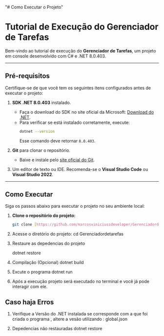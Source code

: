 "# Como Executar o Projeto" 

# Tutorial de Execução do Gerenciador de Tarefas

Bem-vindo ao tutorial de execução do **Gerenciador de Tarefas**, um projeto em console desenvolvido com C# e .NET 8.0.403.

---

## Pré-requisitos

Certifique-se de que você tem os seguintes itens configurados antes de executar o projeto:

1. **SDK .NET 8.0.403** instalado.  
   - Faça o download do SDK no site oficial da Microsoft: [Download do .NET](https://dotnet.microsoft.com/).
   - Para verificar se está instalado corretamente, execute:
     ```bash
     dotnet --version
     ```
     Esse comando deve retornar `8.0.403`.

2. **Git** para clonar o repositório.  
   - Baixe e instale pelo [site oficial do Git](https://git-scm.com/).

3. Um editor de texto ou IDE. Recomenda-se o **Visual Studio Code** ou **Visual Studio 2022**.

---

## Como Executar

Siga os passos abaixo para executar o projeto no seu ambiente local:

1. **Clone o repositório do projeto:**
   ```bash
   git clone [https://github.com/marcosviniciussdeveloper/Gerenciadordetarefas.git]

2. Acesse o diretório do projeto:
    cd  Gerenciadordetarefas

3. Restaure as depedencias do projeto

    dotnet restore 

4. Compilação (Opcional)
    dotnet build

5. Excute o programa 
    dotnet run 

6. Após a execução projeto será executado no terminal e você já pode interagir com ele.


## Caso haja Erros 

1. Verifique a Versão do .NET instalada se corresponde com a que foi criada o programa , altere a vesão utilizando : 
    global.json 

2. Depedencias não restauradas 
    dotnet restore